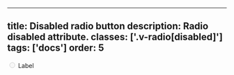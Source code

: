<!--
 *              Copyright (c) 2025 Visa, Inc.
 *
 * Licensed under the Apache License, Version 2.0 (the "License");
 * you may not use this file except in compliance with the License.
 * You may obtain a copy of the License at
 *
 *         http://www.apache.org/licenses/LICENSE-2.0
 *
 * Unless required by applicable law or agreed to in writing, software
 * distributed under the License is distributed on an "AS IS" BASIS,
 * WITHOUT WARRANTIES OR CONDITIONS OF ANY KIND, either express or implied.
 * See the License for the specific language governing permissions and
 * limitations under the License.
 *
 -->
---
title: Disabled radio button
description: Radio disabled attribute.
classes: ['.v-radio[disabled]']
tags: ['docs']
order: 5
---

<div class="v-flex v-align-items-center v-gap-2">
  <input class="v-radio" disabled="" id="radio-disabled" name="radio-test-4" type="radio"/>
  <label class="v-label v-typography-label-large" for="radio-disabled">
    Label
  </label>
</div>
